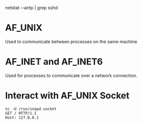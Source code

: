 netstat -­‐antp | grep sshd

# AF_UNIX
Used to communicate between processes on the same machine

# AF_INET and AF_INET6
Used for processes to communicate over a network connection.

# Interact with AF_UNIX Socket
```
nc -U /run/snapd.socket
GET / HTTP/1.1
Host: 127.0.0.1

```
